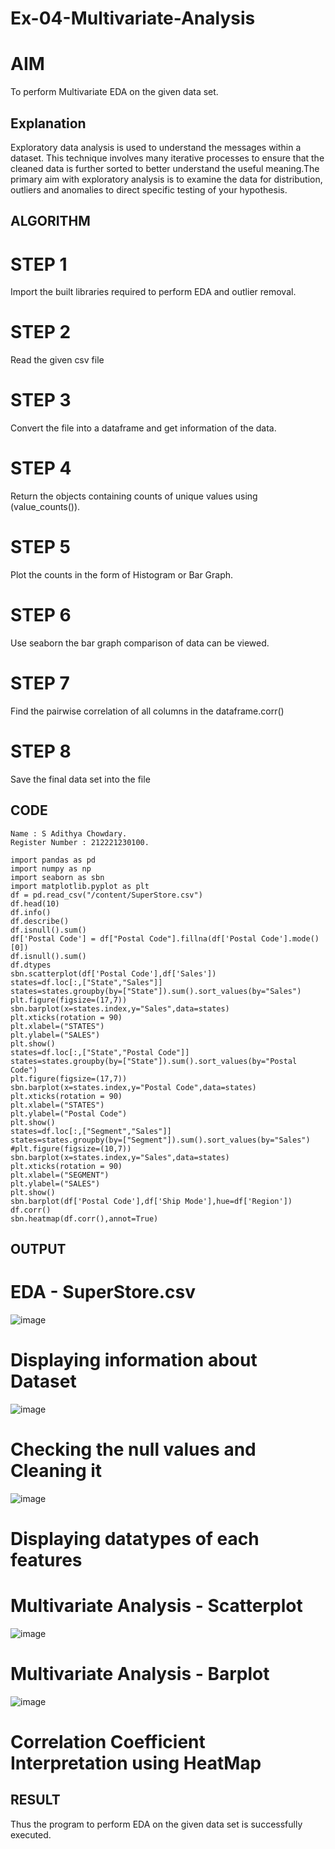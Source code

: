 # Ex-04-Multivariate-Analysis
# AIM
To perform Multivariate EDA on the given data set.

## Explanation
Exploratory data analysis is used to understand the messages within a dataset. This technique involves many iterative processes to ensure that the cleaned data is further sorted to better understand the useful meaning.The primary aim with exploratory analysis is to examine the data for distribution, outliers and anomalies to direct specific testing of your hypothesis.

## ALGORITHM
# STEP 1
Import the built libraries required to perform EDA and outlier removal.

# STEP 2
Read the given csv file

# STEP 3
Convert the file into a dataframe and get information of the data.

# STEP 4
Return the objects containing counts of unique values using (value_counts()).

# STEP 5
Plot the counts in the form of Histogram or Bar Graph.

# STEP 6
Use seaborn the bar graph comparison of data can be viewed.

# STEP 7
Find the pairwise correlation of all columns in the dataframe.corr()

# STEP 8
Save the final data set into the file

## CODE
~~~
Name : S Adithya Chowdary.
Register Number : 212221230100.
~~~
~~~
import pandas as pd
import numpy as np
import seaborn as sbn
import matplotlib.pyplot as plt
df = pd.read_csv("/content/SuperStore.csv")
df.head(10)
df.info()
df.describe()
df.isnull().sum()
df['Postal Code'] = df["Postal Code"].fillna(df['Postal Code'].mode()[0])
df.isnull().sum()
df.dtypes
sbn.scatterplot(df['Postal Code'],df['Sales'])
states=df.loc[:,["State","Sales"]]
states=states.groupby(by=["State"]).sum().sort_values(by="Sales")
plt.figure(figsize=(17,7))
sbn.barplot(x=states.index,y="Sales",data=states)
plt.xticks(rotation = 90)
plt.xlabel=("STATES")
plt.ylabel=("SALES")
plt.show()
states=df.loc[:,["State","Postal Code"]]
states=states.groupby(by=["State"]).sum().sort_values(by="Postal Code")
plt.figure(figsize=(17,7))
sbn.barplot(x=states.index,y="Postal Code",data=states)
plt.xticks(rotation = 90)
plt.xlabel=("STATES")
plt.ylabel=("Postal Code")
plt.show()
states=df.loc[:,["Segment","Sales"]]
states=states.groupby(by=["Segment"]).sum().sort_values(by="Sales")
#plt.figure(figsize=(10,7))
sbn.barplot(x=states.index,y="Sales",data=states)
plt.xticks(rotation = 90)
plt.xlabel=("SEGMENT")
plt.ylabel=("SALES")
plt.show()
sbn.barplot(df['Postal Code'],df['Ship Mode'],hue=df['Region'])
df.corr()
sbn.heatmap(df.corr(),annot=True)
~~~
## OUTPUT

# EDA - SuperStore.csv
![image](https://user-images.githubusercontent.com/93427248/203043312-bb047566-6ec4-4064-abeb-77d0bf5cce63.png)
# Displaying information about Dataset
![image](https://user-images.githubusercontent.com/93427248/203043656-83c6b4e1-d2cd-43e4-9217-b104e627c5b9.png)

# Checking the null values and Cleaning it
![image](https://user-images.githubusercontent.com/93427248/203043691-6bf73e37-a44b-4fe6-bae7-c78f666e7181.png)
# Displaying datatypes of each features
# Multivariate Analysis - Scatterplot
![image](https://user-images.githubusercontent.com/93427248/203043842-2586cd24-3847-499d-bf25-6211fa02f284.png)
# Multivariate Analysis - Barplot
![image](https://user-images.githubusercontent.com/93427248/203044227-75b23d65-88c1-4429-959e-d4bca52b6a7f.png)


# Correlation Coefficient Interpretation using HeatMap

## RESULT
Thus the program to perform EDA on the given data set is successfully executed.
